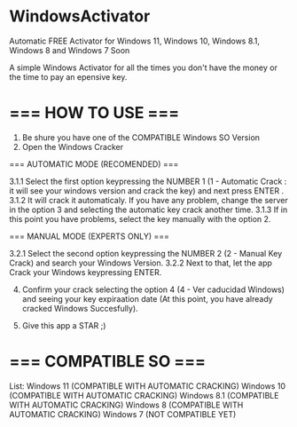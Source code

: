 # WindowsActivator
Automatic FREE Activator for Windows 11, Windows 10, Windows 8.1, Windows 8 and Windows 7 Soon

A simple Windows Activator for all the times you don't have the money or the time to pay an epensive key.

=== HOW TO USE ===
==================
1. Be shure you have one of the COMPATIBLE Windows SO Version
2. Open the Windows Cracker

  === AUTOMATIC MODE (RECOMENDED) ===

3.1.1  Select the first option keypressing the NUMBER 1 (1 - Automatic Crack : it will see your windows version and crack the key) and next press ENTER .
3.1.2  It will crack it automaticaly. If you have any problem, change the server in the option 3 and selecting the automatic key crack another time.
3.1.3  If in this point you have problems, select the key manually with the option 2.

  === MANUAL MODE (EXPERTS ONLY) ===

3.2.1 Select the second option keypressing the NUMBER 2 (2 - Manual Key Crack) and search your Windows Version.
3.2.2 Next to that, let the app Crack your Windows keypressing ENTER.

4.  Confirm your crack selecting the option 4 (4 - Ver caducidad Windows) and seeing your key expiraation date (At this point, you have already cracked Windows Succesfully).

5. Give this app a STAR ;)


=== COMPATIBLE SO ===
=====================

List:
  Windows 11    (COMPATIBLE WITH AUTOMATIC CRACKING)
  Windows 10    (COMPATIBLE WITH AUTOMATIC CRACKING)
  Windows 8.1   (COMPATIBLE WITH AUTOMATIC CRACKING)
  Windows 8     (COMPATIBLE WITH AUTOMATIC CRACKING)
  Windows 7     (NOT COMPATIBLE YET)
